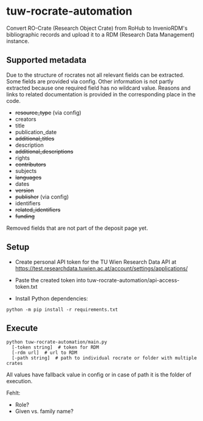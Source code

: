 # tuw-rocrate-automation

Convert RO-Crate (Research Object Crate) from RoHub to InvenioRDM's bibliographic records and upload it to a RDM (Research Data Management) instance.

## Supported metadata
Due to the structure of rocrates not all relevant fields can be extracted. Some fields are provided via config. Other information is not partly extracted because one required field has no wildcard value. Reasons and links to related documentation is provided in the corresponding place in the code.

* ~~resource_type~~ (via config)
* creators
* title
* publication_date
* ~~additional_titles~~
* description
* ~~additional_descriptions~~
* rights
* ~~contributors~~
* subjects
* ~~languages~~
* dates
* ~~version~~
* ~~publisher~~ (via config)
* identifiers
* ~~related_identifiers~~
* ~~funding~~

Removed fields that are not part of the deposit page yet.

## Setup

- Create personal API token for the TU Wien Research Data API at https://test.researchdata.tuwien.ac.at/account/settings/applications/

- Paste the created token into tuw-rocrate-automation/api-access-token.txt

- Install Python dependencies:
```shell
python -m pip install -r requirements.txt
```

## Execute
```shell
python tuw-rocrate-automation/main.py
  [-token string]  # token for RDM
  [-rdm url]  # url to RDM
  [-path string]  # path to individual rocrate or folder with multiple crates
```
All values have fallback value in config or in case of path it is the folder of execution.


Fehlt:
- Role?
- Given vs. family name?
